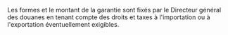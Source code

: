 Les formes et le montant de la garantie sont fixés par
le Directeur général des douanes en tenant compte des droits et taxes à
l'importation ou à l'exportation éventuellement exigibles.